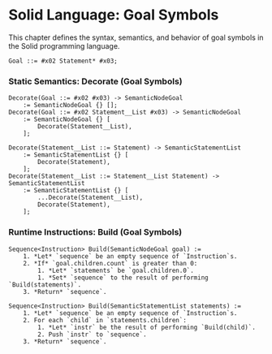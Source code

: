# Solid Language: Goal Symbols
This chapter defines the syntax, semantics, and behavior of goal symbols in the Solid programming language.

```w3c
Goal ::= #x02 Statement* #x03;
```


### Static Semantics: Decorate (Goal Symbols)
```w3c
Decorate(Goal ::= #x02 #x03) -> SemanticNodeGoal
	:= SemanticNodeGoal {} [];
Decorate(Goal ::= #x02 Statement__List #x03) -> SemanticNodeGoal
	:= SemanticNodeGoal {} [
		Decorate(Statement__List),
	];

Decorate(Statement__List ::= Statement) -> SemanticStatementList
	:= SemanticStatementList {} [
		Decorate(Statement),
	];
Decorate(Statement__List ::= Statement__List Statement) -> SemanticStatementList
	:= SemanticStatementList {} [
		...Decorate(Statement__List),
		Decorate(Statement),
	];
```


### Runtime Instructions: Build (Goal Symbols)
```w3c
Sequence<Instruction> Build(SemanticNodeGoal goal) :=
	1. *Let* `sequence` be an empty sequence of `Instruction`s.
	2. *If* `goal.children.count` is greater than 0:
		1. *Let* `statements` be `goal.children.0`.
		1. *Set* `sequence` to the result of performing `Build(statements)`.
	3. *Return* `sequence`.

Sequence<Instruction> Build(SemanticStatementList statements) :=
	1. *Let* `sequence` be an empty sequence of `Instruction`s.
	2. For each `child` in `statements.children`:
		1. *Let* `instr` be the result of performing `Build(child)`.
		2. Push `instr` to `sequence`.
	3. *Return* `sequence`.
```
